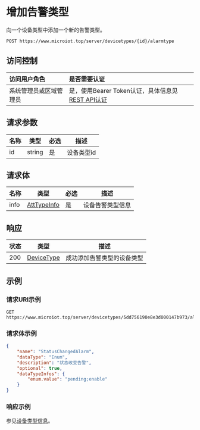 # 增加告警类型

向一个设备类型中添加一个新的告警类型。

``` HTTP
POST https://www.microiot.top/server/devicetypes/{id}/alarmtype
```
## 访问控制

| 访问用户角色           | 是否需要认证                                 |
| :--------------------- | :------------------------------------------- |
| 系统管理员或区域管理员 | 是，使用Bearer Token认证，具体信息见[REST API认证](../api.md) |

## 请求参数

| 名称 | 类型   | 必选 | 描述       |
| ---- | ------ | ---- | ---------- |
| id   | string | 是   | 设备类型id |

## 请求体

| 名称 | 类型                                                         | 必选 | 描述             |
| ---- | ------------------------------------------------------------ | ---- | ---------------- |
| info | [AttTypeInfo](http://localhost:8000/reference/datatype/typeinfo/#atttypeinfo) | 是   | 设备告警类型信息 |



## 响应

| 状态 | 类型                      | 描述                       |
| ---- | ------------------------- | -------------------------- |
| 200  | [DeviceType](#devicetype) | 成功添加告警类型的设备类型 |



## 示例

### 请求URI示例

``` HTTP
GET https://www.microiot.top/server/devicetypes/5dd756190e8e3d000147b973/alarmtype
```

### 请求体示例

``` JSON
{
    "name": "StatusChangedAlarm",
    "dataType": "Enum",
    "description": "状态改变告警",
    "optional": true,
    "dataTypeInfos": {
        "enum.value": "pending;enable"
    }
}
```

### 响应示例

参见[设备类型信息](adddevicetype.md#_7)。

